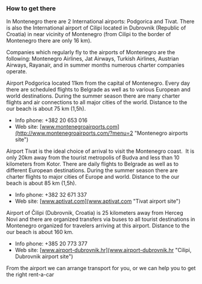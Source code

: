 ### How to get there

In Montenegro there are 2 International airports: Podgorica and Tivat. There is also the International airport of Cilipi located in Dubrovnik (Republic of Croatia) in near vicinity of Montenegro (from Cilipi to the border of Montenegro there are only 16 km).

Companies which regularly fly to the airports of Montenegro are the following: Montenegro Airlines, Jat Airways, Turkish Airlines, Austrian Airways, Rayanair, and in summer months numerous charter companies operate.

Airport Podgorica located 11km from the capital of Montenegro. Every day there are scheduled flights to Belgrade as well as to various European and world destinations. During the summer season there are many charter flights and air connections to all major cities of the world. Distance to the our beach is about 75 km (1,5h).

+ Info phone: +382 20 653 016
+ Web site: [www.montenegroairports.com](http://www.montenegroairports.com/?menu=2 "Montenegro airports site")

Airport Tivat is the ideal choice of arrival to visit the Montenegro coast.  It is only 20km away from the tourist metropolis of Budva and less than 10 kilometers from Kotor. There are daily flights to Belgrade as well as to different European destinations. During the summer season there are charter flights to major cities of Europe and world. Distance to the our beach is about 85 km (1,5h).

+ Info phone: +382 32 671 337
+ Web site: [www.aptivat.com](www.aptivat.com "Tivat airport site")

Airport of Čilipi (Dubrovnik, Croatia) is 25 kilometers away from Herceg Novi and there are organized transfers via buses to all tourist destinations in Montenegro organized for travelers arriving at this airport. Distance to the our beach is about 160 km.

+ Info phone: +385 20 773 377
+ Web site: [www.airport-dubrovnik.hr](www.airport-dubrovnik.hr "Cilipi, Dubrovnik airport site")

From the airport we can arrange transport for you, or we can help you to get the right rent-a-car
